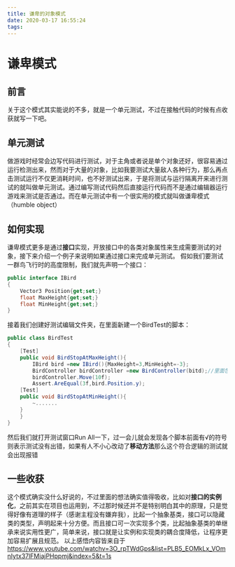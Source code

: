 ```yaml
---
title: 谦卑的对象模式
date: 2020-03-17 16:55:24
tags:
---
```


# 谦卑模式
## 前言
关于这个模式其实能说的不多，就是一个单元测试，不过在接触代码的时候有点收获就写一下吧。
<!--more--> 

## 单元测试
做游戏时经常会边写代码进行测试，对于主角或者说是单个对象还好，很容易通过运行检测出来，然而对于大量的对象，比如我要测试大量敌人各种行为，那么再点击测试运行不仅更消耗时间，也不好测试出来，于是将测试与运行隔离开来进行测试的就叫做单元测试。通过编写测试代码然后直接运行代码而不是通过编辑器运行游戏来测试是否通过。而在单元测试中有一个很实用的模式就叫做谦卑模式（humble object）
## 如何实现
谦卑模式更多是通过**接口**实现，开放接口中的各类对象属性来生成需要测试的对象，接下来介绍一个例子来说明如果通过接口来完成单元测试。
假如我们要测试一群鸟飞行时的高度限制，我们就先声明一个接口：

```c#
public interface IBird
{
	Vector3 Position{get;set;}
	float MaxHeight{get;set;}
	float MinHeight{get;set;}
}
```
接着我们创建好测试编辑文件夹，在里面新建一个BirdTest的脚本：
```c#
public class BirdTest
{
	[Test]
	public void BirdStopAtMaxHeight(){
		IBird bird =new IBird(){MaxHeight=3,MinHeight=-3};
		BirdController birdController =new BirdController(bitd);//里面包含一个构造函数和一个移动方法
		birdController.Move(10f);
		Assert.AreEqual(3f,bird.Position.y);
	[Test]
	public void BirdStopAtMinHeight(){
		~.......
	}
	}
}
```
然后我们就打开测试窗口Run All一下，过一会儿就会发现各个脚本前面有√的符号则表示测试没有出错，如果有人不小心改动了**移动方法**那么这个符合逻辑的测试就会出现报错
## 一些收获
这个模式确实没什么好说的，不过里面的想法确实值得吸收，比如对**接口的实例化**，之前其实在项目也运用到，不过那时候还并不是特别明白其中的原理，只是觉得好像有道理的样子（感谢主程没有嫌弃我），比起一个抽象基类，接口可以隐藏类的类型，声明起来十分方便。而且接口可一次实现多个类，比起抽象基类的单继承来说实用性更广，简单来说，接口就是让实例和实现类的耦合度降低，让程序更加容易扩展且规范。
以上感悟内容皆来自于<https://www.youtube.com/watchv=3O_rpTWdGps&list=PLB5_EOMkLx_VOmnIytx37lFMiajPHppmj&index=5&t=1s>